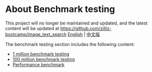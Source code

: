 # About Benchmark testing
This project will no longer be maintained and updated, and the latest content will be updated at https://github.com/zilliz-bootcamp/image_text_search
[English](README.md) | [中文版](../benchmark_test/README.md)

The benchmark testing section includes the following content:

- [1 million benchmark testing](lab1_sift1b_1m.md)
- [100 million benchmark testing](lab2_sift1b_100m.md)
- [Performance benchmark](performance_benchmark.md)
